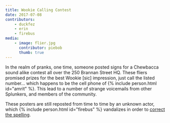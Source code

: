 ```yaml
---
title: Wookie Calling Contest
date: 2017-07-08
contributors:
    - duckfez
    - erin
    - firebus
media:
    - image: flier.jpg
      contributor: piebob
      thumb: true
---
```

In the realm of pranks, one time, someone posted signs for a Chewbacca sound alike contest all over the 250 Brannan Street HQ. These fliers promised prizes for the best Wookie [sic] impression, just call the listed number... which happens to be the cell phone of {% include person.html id="amrit" %}. This lead to a number of strange voicemails from other Splunkers, and members of the community.

These posters are still reposted from time to time by an unknown actor, which {% include person.html id="firebus" %} vandalizes in order to <a href="http://starwars.wikia.com/wiki/Wookiee" _target="_new">correct the spelling</a>.
